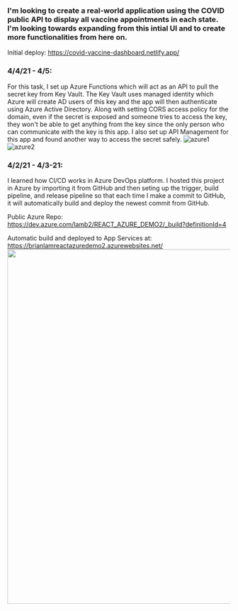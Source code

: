 ### I'm looking to create a real-world application using the COVID public API to display all vaccine appointments in each state. I'm looking towards expanding from this intial UI and to create more functionalities from here on. 


Initial deploy:
https://covid-vaccine-dashboard.netlify.app/


### 4/4/21 - 4/5:
For this task, I set up Azure Functions  which will act as an API to pull the secret key from Key Vault. The Key Vault uses managed identity which Azure will create AD users of this key and the app will then authenticate using Azure Active Directory. Along with setting CORS access policy for the domain, even if the secret is exposed and someone tries to access the key, they won't be able to get anything from the key since the only person who can communicate with the key is this app. I also set up API Management for this app and found another way to access the secret safely.
![azure1](https://user-images.githubusercontent.com/5561950/113644610-26108180-9653-11eb-81f7-51deaae7bc6e.PNG)
![azure2](https://user-images.githubusercontent.com/5561950/113652457-d1c0ce00-9661-11eb-8d48-d10255beb3f9.PNG)



### 4/2/21 - 4/3-21:
I learned how CI/CD works in Azure DevOps platform. I hosted this project in Azure by importing it from GitHub and then seting up the trigger, build pipeline, and release pipeline so that each time I make a commit to GitHub, it will automatically build and deploy the newest commit from GitHub.

Public Azure Repo:  
https://dev.azure.com/lamb2/REACT_AZURE_DEMO2/_build?definitionId=4

Automatic build and deployed to App Services at: https://brianlamreactazuredemo2.azurewebsites.net/
<img src="https://user-images.githubusercontent.com/5561950/113490448-ee110f00-9497-11eb-98e8-2fb331eb6cc2.PNG" width="800px" >

